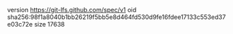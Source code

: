 version https://git-lfs.github.com/spec/v1
oid sha256:98f1a8040b1bb26219f5bb5e8d464fd530d9fe16fdee17133c553ed37e03c72e
size 17638
